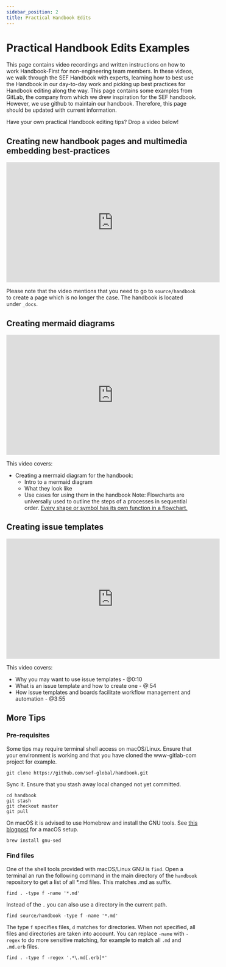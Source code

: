 ```yaml
---
sidebar_position: 2 
title: Practical Handbook Edits
---
```


# Practical Handbook Edits Examples

This page contains video recordings and written instructions on how to work Handbook-First for non-engineering team
members. In these videos, we walk through the SEF Handbook with experts, learning how to best use the Handbook in our
day-to-day work and picking up best practices for Handbook editing along the way. This page contains some examples from
GitLab, the company from which we drew inspiration for the SEF handbook. However, we use github to maintain our
handbook. Therefore, this page should be updated with current information.

Have your own practical Handbook editing tips? Drop a video below!

## Creating new handbook pages and multimedia embedding best-practices

<iframe width="560" height="315" src="https://www.youtube.com/embed/hQgS97M8abc" title="YouTube video player" frameborder="0" allow="accelerometer; autoplay; clipboard-write; encrypted-media; gyroscope; picture-in-picture" allowfullscreen></iframe>

Please note that the video mentions that you need to go to `source/handbook` to create a page which is no longer the
case. The handbook is located under `_docs`.

## Creating mermaid diagrams

<iframe width="560" height="315" src="https://www.youtube.com/embed/SQ9QmuTHuSI" title="YouTube video player" frameborder="0" allow="accelerometer; autoplay; clipboard-write; encrypted-media; gyroscope; picture-in-picture" allowfullscreen></iframe>

This video covers:

- Creating a mermaid diagram for the handbook:
    - Intro to a mermaid diagram
    - What they look like
    - Use cases for using them in the handbook Note: Flowcharts are universally used to outline the steps of a processes
      in sequential
      order. [Every shape or symbol has its own function in a flowchart.](https://www.lucidchart.com/pages/flowchart-symbols-meaning-explained)

## Creating issue templates

<iframe width="560" height="315" src="https://www.youtube.com/embed/ObNWS3trqIY" title="YouTube video player" frameborder="0" allow="accelerometer; autoplay; clipboard-write; encrypted-media; gyroscope; picture-in-picture" allowfullscreen></iframe>

This video covers:

- Why you may want to use issue templates - @0:10
- What is an issue template and how to create one - @:54
- How issue templates and boards facilitate workflow management and automation - @3:55

## More Tips

### Pre-requisites

Some tips may require terminal shell access on macOS/Linux. Ensure that your environment is working and that you have
cloned the www-gitlab-com project for example.

```
git clone https://github.com/sef-global/handbook.git
```

Sync it. Ensure that you stash away local changed not yet committed.

```
cd handbook
git stash
git checkout master
git pull
```

On macOS it is advised to use Homebrew and install the GNU tools.
See [this blogpost](https://about.gitlab.com/blog/2020/04/17/dotfiles-document-and-automate-your-macbook-setup/) for a
macOS setup.

```
brew install gnu-sed
```

### Find files

One of the shell tools provided with macOS/Linux GNU is `find`. Open a terminal an run the following command in the main
directory of the `handbook` repository to get a list of all *.md files. This matches .md as suffix.

```
find . -type f -name '*.md'
```

Instead of the `.` you can also use a directory in the current path.

```
find source/handbook -type f -name '*.md'
```

The type `f` specifies files, `d` matches for directories. When not specified, all files and directories are taken into
account. You can replace `-name` with `-regex` to do more sensitive matching, for example to match all `.md`
and `.md.erb` files.

```
find . -type f -regex '.*\.md[.erb]*'
```

